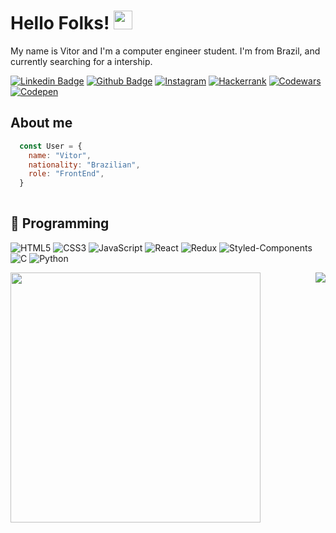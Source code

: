 # Hello Folks! <img src="https://raw.githubusercontent.com/MartinHeinz/MartinHeinz/master/wave.gif" width="30px" >

My name is Vitor and I'm a computer engineer student. I'm from Brazil, and currently searching for a intership.

<div>
  
  [![Linkedin Badge](https://img.shields.io/badge/LinkedIn-0077B5?style=for-the-badge&logo=linkedin&logoColor=white)](https://www.linkedin.com/in/vhgc1/)
  [![Github Badge](https://img.shields.io/badge/GitHub-100000?style=for-the-badge&logo=github&logoColor=white)](https://github.com/VHGC1)
  [![Instagram](https://img.shields.io/badge/Instagram-E4405F?style=for-the-badge&logo=instagram&logoColor=white)](https://www.instagram.com/vitorhgcs/)
  [![Hackerrank](https://img.shields.io/badge/-Hackerrank-2EC866?style=for-the-badge&logo=HackerRank&logoColor=white)](https://www.hackerrank.com/vitorjjhg)
  [![Codewars](https://img.shields.io/badge/Codewars-B1361E?style=for-the-badge&logo=Codewars&logoColor=white)](https://www.codewars.com/users/VHGC1)
  [![Codepen](https://img.shields.io/badge/Codepen-000000?style=for-the-badge&logo=codepen&logoColor=white)](https://codepen.io/vhgc1)
  
</div>

## About me
  
```js
  const User = {
    name: "Vitor",
    nationality: "Brazilian",
    role: "FrontEnd",
  }
  
```

## 🔢 Programming
  ![HTML5](https://img.shields.io/badge/html5-%23E34F26.svg?style=for-the-badge&logo=html5&logoColor=white)
  ![CSS3](https://img.shields.io/badge/css3-%231572B6.svg?style=for-the-badge&logo=css3&logoColor=white)
  ![JavaScript](https://img.shields.io/badge/javascript-%23323330.svg?style=for-the-badge&logo=javascript&logoColor=%23F7DF1E)
  ![React](https://img.shields.io/badge/react-%2320232a.svg?style=for-the-badge&logo=react&logoColor=%2361DAFB)
  ![Redux](https://img.shields.io/badge/Redux-593D88?style=for-the-badge&logo=redux&logoColor=white)
  ![Styled-Components](https://img.shields.io/badge/styled--components-DB7093?style=for-the-badge&logo=styled-components&logoColor=white)
  ![C](https://img.shields.io/badge/c-%2300599C.svg?style=for-the-badge&logo=c&logoColor=white)
  ![Python](https://img.shields.io/badge/Python-FFD43B?style=for-the-badge&logo=python&logoColor=blue)

<div>
<img width="400px" align="left" src="https://github-readme-stats.vercel.app/api?username=VHGC1&theme=gotham&count_private=true" />
<img  heigth="195px" align="right" src="https://github-readme-stats.vercel.app/api/top-langs/?username=VHGC1&theme=gotham&layout=compact" />
</div>
